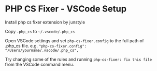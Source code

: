 # PHP CS Fixer - VSCode Setup

Install php cs fixer extension by junstyle

Copy `.php_cs` to `~/.vscode/.php_cs`

Open VSCode settings and set `php-cs-fixer.config` to the full path of .php_cs file. e.g.
`"php-cs-fixer.config": "/Users/yourname/.vscode/.php_cs",`

Try changing some of the rules and running `php-cs-fixer: fix this file` from the VSCode command menu. 
